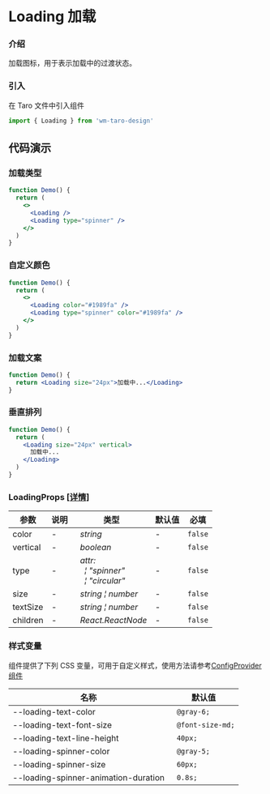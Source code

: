 # Loading 加载

### 介绍

加载图标，用于表示加载中的过渡状态。

### 引入

在 Taro 文件中引入组件

```js
import { Loading } from 'wm-taro-design'
```

## 代码演示

### 加载类型

```jsx
function Demo() {
  return (
    <>
      <Loading />
      <Loading type="spinner" />
    </>
  )
}
```

### 自定义颜色

```jsx
function Demo() {
  return (
    <>
      <Loading color="#1989fa" />
      <Loading type="spinner" color="#1989fa" />
    </>
  )
}
```

### 加载文案

```jsx
function Demo() {
  return <Loading size="24px">加载中...</Loading>
}
```

### 垂直排列

```jsx
function Demo() {
  return (
    <Loading size="24px" vertical>
      加载中...
    </Loading>
  )
}
```

### LoadingProps [[详情]](https://github.com/AntmJS/vantui/tree/main/packages/vantui/types/loading.d.ts)

| 参数     | 说明 | 类型                                                                                                                              | 默认值 | 必填    |
| -------- | ---- | --------------------------------------------------------------------------------------------------------------------------------- | ------ | ------- |
| color    | -    | _&nbsp;&nbsp;string<br/>_                                                                                                         | -      | `false` |
| vertical | -    | _&nbsp;&nbsp;boolean<br/>_                                                                                                        | -      | `false` |
| type     | -    | _&nbsp;&nbsp;attr:<br/>&nbsp;&nbsp;&nbsp;&nbsp;&brvbar;&nbsp;"spinner"<br/>&nbsp;&nbsp;&nbsp;&nbsp;&brvbar;&nbsp;"circular"<br/>_ | -      | `false` |
| size     | -    | _&nbsp;&nbsp;string&nbsp;&brvbar;&nbsp;number<br/>_                                                                               | -      | `false` |
| textSize | -    | _&nbsp;&nbsp;string&nbsp;&brvbar;&nbsp;number<br/>_                                                                               | -      | `false` |
| children | -    | _&nbsp;&nbsp;React.ReactNode<br/>_                                                                                                | -      | `false` |

### 样式变量

组件提供了下列 CSS 变量，可用于自定义样式，使用方法请参考[ConfigProvider 组件](https://antmjs.github.io/vantui/#/config-provider)

| 名称                                 | 默认值            |
| ------------------------------------ | ----------------- |
| --loading-text-color                 | ` @gray-6;`       |
| --loading-text-font-size             | ` @font-size-md;` |
| --loading-text-line-height           | ` 40px;`          |
| --loading-spinner-color              | ` @gray-5;`       |
| --loading-spinner-size               | ` 60px;`          |
| --loading-spinner-animation-duration | ` 0.8s;`          |
